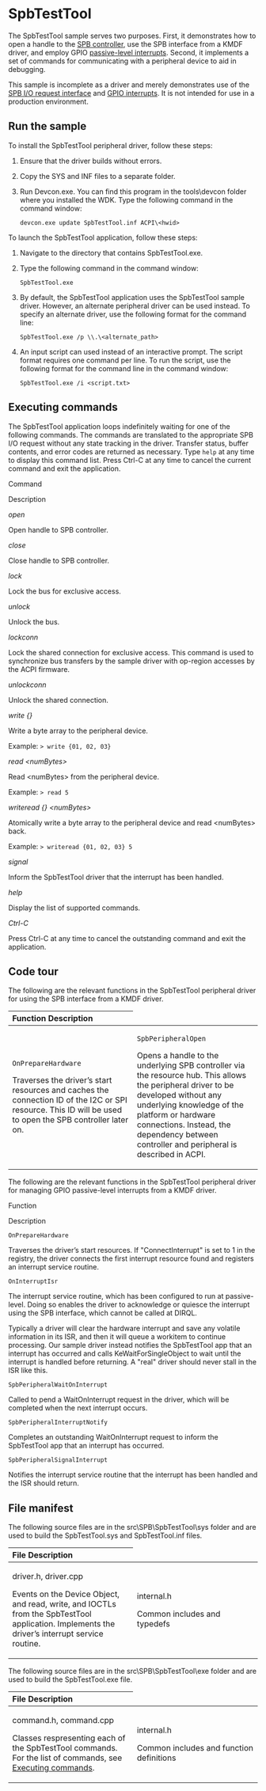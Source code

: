 SpbTestTool
===========

The SpbTestTool sample serves two purposes. First, it demonstrates how to open a handle to the [SPB controller](http://msdn.microsoft.com/en-us/library/windows/hardware/hh698220), use the SPB interface from a KMDF driver, and employ GPIO [passive-level interrupts](http://msdn.microsoft.com/en-us/library/windows/hardware/hh451035). Second, it implements a set of commands for communicating with a peripheral device to aid in debugging.

This sample is incomplete as a driver and merely demonstrates use of the [SPB I/O request interface](http://msdn.microsoft.com/en-us/library/windows/hardware/hh698224) and [GPIO interrupts](http://msdn.microsoft.com/en-us/library/windows/hardware/hh406467). It is not intended for use in a production environment.

Run the sample
--------------

To install the SpbTestTool peripheral driver, follow these steps:

1.  Ensure that the driver builds without errors.

2.  Copy the SYS and INF files to a separate folder.

3.  Run Devcon.exe. You can find this program in the tools\\devcon folder where you installed the WDK. Type the following command in the command window:

    `devcon.exe update SpbTestTool.inf ACPI\<hwid>`

To launch the SpbTestTool application, follow these steps:

1.  Navigate to the directory that contains SpbTestTool.exe.

2.  Type the following command in the command window:

    `SpbTestTool.exe`

3.  By default, the SpbTestTool application uses the SpbTestTool sample driver. However, an alternate peripheral driver can be used instead. To specify an alternate driver, use the following format for the command line:

    `SpbTestTool.exe /p \\.\<alternate_path>`

4.  An input script can used instead of an interactive prompt. The script format requires one command per line. To run the script, use the following format for the command line in the command window:

    `SpbTestTool.exe /i <script.txt>`

Executing commands
------------------

The SpbTestTool application loops indefinitely waiting for one of the following commands. The commands are translated to the appropriate SPB I/O request without any state tracking in the driver. Transfer status, buffer contents, and error codes are returned as necessary. Type `help` at any time to display this command list. Press Ctrl-C at any time to cancel the current command and exit the application.

Command

Description

*open*

Open handle to SPB controller.

*close*

Close handle to SPB controller.

*lock*

Lock the bus for exclusive access.

*unlock*

Unlock the bus.

*lockconn*

Lock the shared connection for exclusive access. This command is used to synchronize bus transfers by the sample driver with op-region accesses by the ACPI firmware.

*unlockconn*

Unlock the shared connection.

*write {}*

Write a byte array to the peripheral device.

Example: `> write {01, 02, 03}`

*read \<numBytes\>*

Read \<numBytes\> from the peripheral device.

Example: `> read 5`

*writeread {} \<numBytes\>*

Atomically write a byte array to the peripheral device and read \<numBytes\> back.

Example: `> writeread {01, 02, 03} 5`

*signal*

Inform the SpbTestTool driver that the interrupt has been handled.

*help*

Display the list of supported commands.

*Ctrl-C*

Press Ctrl-C at any time to cancel the outstanding command and exit the application.

Code tour
---------

The following are the relevant functions in the SpbTestTool peripheral driver for using the SPB interface from a KMDF driver.

<table>
<colgroup>
<col width="50%" />
<col width="50%" />
</colgroup>
<thead>
<tr class="header">
<th align="left">Function
Description</th>
</tr>
</thead>
<tbody>
<tr class="odd">
<td align="left"><p><code>OnPrepareHardware</code></p>
<p>Traverses the driver’s start resources and caches the connection ID of the I2C or SPI resource. This ID will be used to open the SPB controller later on.</p></td>
<td align="left"><p><code>SpbPeripheralOpen</code></p>
<p>Opens a handle to the underlying SPB controller via the resource hub. This allows the peripheral driver to be developed without any underlying knowledge of the platform or hardware connections. Instead, the dependency between controller and peripheral is described in ACPI.</p></td>
</tr>
</tbody>
</table>

The following are the relevant functions in the SpbTestTool peripheral driver for managing GPIO passive-level interrupts from a KMDF driver.

Function

Description

`OnPrepareHardware`

Traverses the driver’s start resources. If "ConnectInterrupt" is set to 1 in the registry, the driver connects the first interrupt resource found and registers an interrupt service routine.

`OnInterruptIsr`

The interrupt service routine, which has been configured to run at passive-level. Doing so enables the driver to acknowledge or quiesce the interrupt using the SPB interface, which cannot be called at DIRQL.

Typically a driver will clear the hardware interrupt and save any volatile information in its ISR, and then it will queue a workitem to continue processing. Our sample driver instead notifies the SpbTestTool app that an interrupt has occurred and calls KeWaitForSingleObject to wait until the interrupt is handled before returning. A "real" driver should never stall in the ISR like this.

`SpbPeripheralWaitOnInterrupt`

Called to pend a WaitOnInterrupt request in the driver, which will be completed when the next interrupt occurs.

`SpbPeripheralInterruptNotify`

Completes an outstanding WaitOnInterrupt request to inform the SpbTestTool app that an interrupt has occurred.

`SpbPeripheralSignalInterrupt`

Notifies the interrupt service routine that the interrupt has been handled and the ISR should return.

File manifest
-------------

The following source files are in the src\\SPB\\SpbTestTool\\sys folder and are used to build the SpbTestTool.sys and SpbTestTool.inf files.

<table>
<colgroup>
<col width="50%" />
<col width="50%" />
</colgroup>
<thead>
<tr class="header">
<th align="left">File
Description</th>
</tr>
</thead>
<tbody>
<tr class="odd">
<td align="left"><p>driver.h, driver.cpp</p>
<p>Events on the Device Object, and read, write, and IOCTLs from the SpbTestTool application. Implements the driver’s interrupt service routine.</p></td>
<td align="left"><p>internal.h</p>
<p>Common includes and typedefs</p></td>
</tr>
</tbody>
</table>

The following source files are in the src\\SPB\\SpbTestTool\\exe folder and are used to build the SpbTestTool.exe file.

<table>
<colgroup>
<col width="50%" />
<col width="50%" />
</colgroup>
<thead>
<tr class="header">
<th align="left">File
Description</th>
</tr>
</thead>
<tbody>
<tr class="odd">
<td align="left"><p>command.h, command.cpp</p>
<p>Classes respresenting each of the SpbTestTool commands. For the list of commands, see <a href="#executing_commands">Executing commands</a>.</p></td>
<td align="left"><p>internal.h</p>
<p>Common includes and function definitions</p></td>
</tr>
</tbody>
</table>


